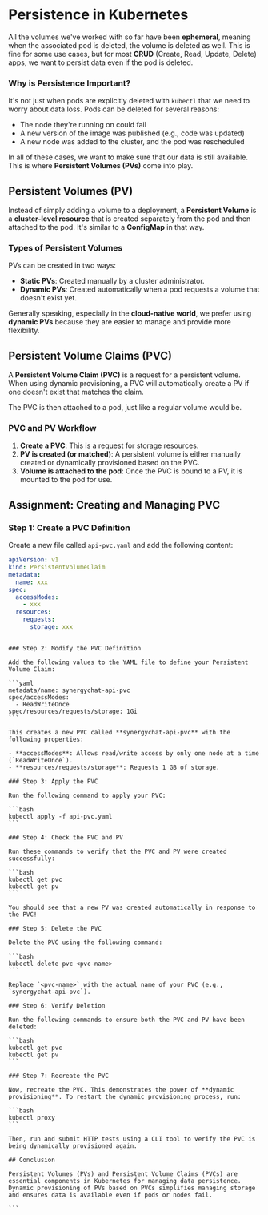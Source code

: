 # Persistence in Kubernetes

All the volumes we've worked with so far have been **ephemeral**, meaning when the associated pod is deleted, the volume is deleted as well. This is fine for some use cases, but for most **CRUD** (Create, Read, Update, Delete) apps, we want to persist data even if the pod is deleted.

### Why is Persistence Important?

It's not just when pods are explicitly deleted with `kubectl` that we need to worry about data loss. Pods can be deleted for several reasons:

- The node they're running on could fail
- A new version of the image was published (e.g., code was updated)
- A new node was added to the cluster, and the pod was rescheduled

In all of these cases, we want to make sure that our data is still available. This is where **Persistent Volumes (PVs)** come into play.

## Persistent Volumes (PV)

Instead of simply adding a volume to a deployment, a **Persistent Volume** is a **cluster-level resource** that is created separately from the pod and then attached to the pod. It's similar to a **ConfigMap** in that way.

### Types of Persistent Volumes

PVs can be created in two ways:

- **Static PVs**: Created manually by a cluster administrator.
- **Dynamic PVs**: Created automatically when a pod requests a volume that doesn't exist yet.

Generally speaking, especially in the **cloud-native world**, we prefer using **dynamic PVs** because they are easier to manage and provide more flexibility.

## Persistent Volume Claims (PVC)

A **Persistent Volume Claim (PVC)** is a request for a persistent volume. When using dynamic provisioning, a PVC will automatically create a PV if one doesn't exist that matches the claim.

The PVC is then attached to a pod, just like a regular volume would be.

### PVC and PV Workflow

1. **Create a PVC**: This is a request for storage resources.
2. **PV is created (or matched)**: A persistent volume is either manually created or dynamically provisioned based on the PVC.
3. **Volume is attached to the pod**: Once the PVC is bound to a PV, it is mounted to the pod for use.

## Assignment: Creating and Managing PVC

### Step 1: Create a PVC Definition

Create a new file called `api-pvc.yaml` and add the following content:

```yaml
apiVersion: v1
kind: PersistentVolumeClaim
metadata:
  name: xxx
spec:
  accessModes:
    - xxx
  resources:
    requests:
      storage: xxx
```

````

### Step 2: Modify the PVC Definition

Add the following values to the YAML file to define your Persistent Volume Claim:

```yaml
metadata/name: synergychat-api-pvc
spec/accessModes:
  - ReadWriteOnce
spec/resources/requests/storage: 1Gi
```

This creates a new PVC called **synergychat-api-pvc** with the following properties:

- **accessModes**: Allows read/write access by only one node at a time (`ReadWriteOnce`).
- **resources/requests/storage**: Requests 1 GB of storage.

### Step 3: Apply the PVC

Run the following command to apply your PVC:

```bash
kubectl apply -f api-pvc.yaml
```

### Step 4: Check the PVC and PV

Run these commands to verify that the PVC and PV were created successfully:

```bash
kubectl get pvc
kubectl get pv
```

You should see that a new PV was created automatically in response to the PVC!

### Step 5: Delete the PVC

Delete the PVC using the following command:

```bash
kubectl delete pvc <pvc-name>
```

Replace `<pvc-name>` with the actual name of your PVC (e.g., `synergychat-api-pvc`).

### Step 6: Verify Deletion

Run the following commands to ensure both the PVC and PV have been deleted:

```bash
kubectl get pvc
kubectl get pv
```

### Step 7: Recreate the PVC

Now, recreate the PVC. This demonstrates the power of **dynamic provisioning**. To restart the dynamic provisioning process, run:

```bash
kubectl proxy
```

Then, run and submit HTTP tests using a CLI tool to verify the PVC is being dynamically provisioned again.

## Conclusion

Persistent Volumes (PVs) and Persistent Volume Claims (PVCs) are essential components in Kubernetes for managing data persistence. Dynamic provisioning of PVs based on PVCs simplifies managing storage and ensures data is available even if pods or nodes fail.

```
````
